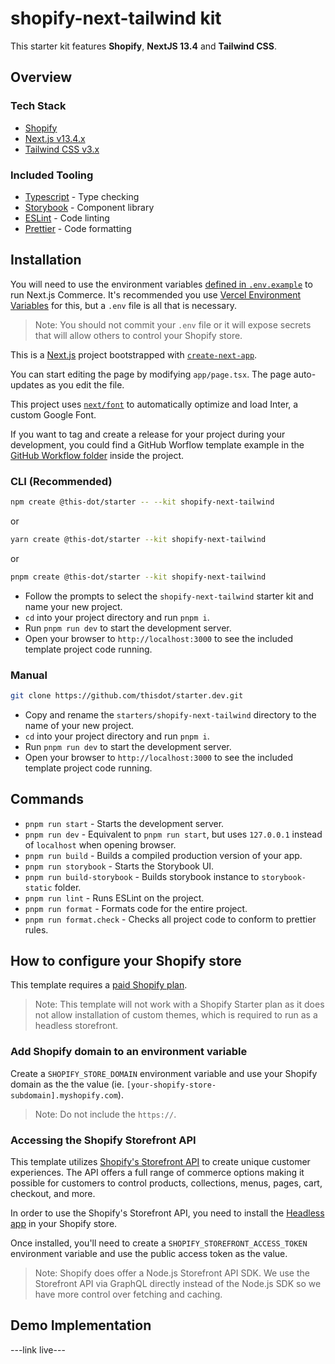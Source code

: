 # shopify-next-tailwind kit

This starter kit features **Shopify**, **NextJS 13.4** and **Tailwind CSS**.

## Overview

### Tech Stack

- [Shopify](https://shopify.dev/docs)
- [Next.js v13.4.x](https://nextjs.org)
- [Tailwind CSS v3.x](https://tailwindcss.com/)

### Included Tooling

- [Typescript](https://www.typescriptlang.org/) - Type checking
- [Storybook](https://storybook.js.org/) - Component library
- [ESLint](https://eslint.org/) - Code linting
- [Prettier](https://prettier.io/) - Code formatting

## Installation

You will need to use the environment variables [defined in `.env.example`](.env.example) to run Next.js Commerce. It's recommended you use [Vercel Environment Variables](https://vercel.com/docs/concepts/projects/environment-variables) for this, but a `.env` file is all that is necessary.

> Note: You should not commit your `.env` file or it will expose secrets that will allow others to control your Shopify store.

This is a [Next.js](https://nextjs.org/) project bootstrapped with [`create-next-app`](https://github.com/vercel/next.js/tree/canary/packages/create-next-app).

You can start editing the page by modifying `app/page.tsx`. The page auto-updates as you edit the file.

This project uses [`next/font`](https://nextjs.org/docs/basic-features/font-optimization) to automatically optimize and load Inter, a custom Google Font.

If you want to tag and create a release for your project during your development, you could find a GitHub Worflow template example in the [GitHub Workflow folder](./.github/worflows) inside the project.

### CLI (Recommended)

```bash
npm create @this-dot/starter -- --kit shopify-next-tailwind
```

or

```bash
yarn create @this-dot/starter --kit shopify-next-tailwind
```

or

```bash
pnpm create @this-dot/starter --kit shopify-next-tailwind
```

- Follow the prompts to select the `shopify-next-tailwind` starter kit and name your new project.
- `cd` into your project directory and run `pnpm i`.
- Run `pnpm run dev` to start the development server.
- Open your browser to `http://localhost:3000` to see the included template project code running.

### Manual

```bash
git clone https://github.com/thisdot/starter.dev.git
```

- Copy and rename the `starters/shopify-next-tailwind` directory to the name of your new project.
- `cd` into your project directory and run `pnpm i`.
- Run `pnpm run dev` to start the development server.
- Open your browser to `http://localhost:3000` to see the included template project code running.

## Commands

- `pnpm run start` - Starts the development server.
- `pnpm run dev` - Equivalent to `pnpm run start`, but uses `127.0.0.1` instead of `localhost` when opening browser.
- `pnpm run build` - Builds a compiled production version of your app.
- `pnpm run storybook` - Starts the Storybook UI.
- `pnpm run build-storybook` - Builds storybook instance to `storybook-static` folder.
- `pnpm run lint` - Runs ESLint on the project.
- `pnpm run format` - Formats code for the entire project.
- `pnpm run format.check` - Checks all project code to conform to prettier rules.

## How to configure your Shopify store

This template requires a [paid Shopify plan](https://www.shopify.com/pricing).

> Note: This template will not work with a Shopify Starter plan as it does not allow installation of custom themes, which is required to run as a headless storefront.

### Add Shopify domain to an environment variable

Create a `SHOPIFY_STORE_DOMAIN` environment variable and use your Shopify domain as the the value (ie. `[your-shopify-store-subdomain].myshopify.com`).

> Note: Do not include the `https://`.

### Accessing the Shopify Storefront API

This template utilizes [Shopify's Storefront API](https://shopify.dev/docs/api/storefront) to create unique customer experiences. The API offers a full range of commerce options making it possible for customers to control products, collections, menus, pages, cart, checkout, and more.

In order to use the Shopify's Storefront API, you need to install the [Headless app](https://apps.shopify.com/headless) in your Shopify store.

Once installed, you'll need to create a `SHOPIFY_STOREFRONT_ACCESS_TOKEN` environment variable and use the public access token as the value.

> Note: Shopify does offer a Node.js Storefront API SDK. We use the Storefront API via GraphQL directly instead of the Node.js SDK so we have more control over fetching and caching.

## Demo Implementation

---link live---
